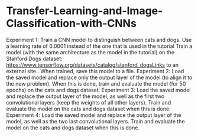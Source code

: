 # Transfer-Learning-and-Image-Classification-with-CNNs

Experiment 1: Train a CNN model to distinguish between cats and dogs. Use a learning rate of 0.0001 instead of the one that is used in the tutorial
Train a model (with the same architecture as the model in the tutorial) on the Stanford Dogs dataset: https://www.tensorflow.org/datasets/catalog/stanford_dogsLinks to an external site.. When trained, save this model to a file.
Experiment 2: Load the saved model and replace only the output layer of the model (to align it to the new problem). When this is done, train and evaluate the model (for 50 epochs) on the cats and dogs dataset.
Experiment 3: Load the saved model and replace the output layer of the model, as well as the first two convolutional layers (keep the weights of all other layers). Train and evaluate the model on the cats and dogs dataset when this is done.
Experiment 4: Load the saved model and replace the output layer of the model, as well as the two last convolutional layers. Train and evaluate the model on the cats and dogs dataset when this is done.
